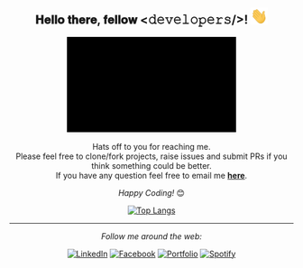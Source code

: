 <div align="center">
<h2> 𝐇𝐞𝐥𝐥𝐨 𝐭𝐡𝐞𝐫𝐞, 𝐟𝐞𝐥𝐥𝐨𝐰 <𝚍𝚎𝚟𝚎𝚕𝚘𝚙𝚎𝚛𝚜/>! <img src="https://github.com/KsLimon/KsLimon/blob/main/Hi.gif" width="30"></h2>
</div>

<div align="center" width="50">

<img src="https://github.com/KsLimon/KsLimon/blob/main/my.gif" alt="Welcome!" width="300"/>

</div>

<div align="center">

Hats off to you for reaching me. <br>
Please feel free to clone/fork projects, raise issues and submit PRs if you think something could be better. <br>
If you have any question feel free to email me <a href="mailto:absphreak@outlook.com"><b>here</b></a>.

<i>Happy Coding!</i> 😊

</div>

<div align="center">

<!-- <img align="center" src="https://github-readme-stats.vercel.app/api?username=KsLimon&include_all_commits=true&count_private=true&show_icons=true&line_height=20&title_color=7A7ADB&icon_color=2234AE&text_color=D3D3D3&bg_color=0,000000,130F40" alt="KsLimon's Github Stats"> -->

[![Top Langs](https://github-readme-stats.vercel.app/api/top-langs/?username=KsLimon&layout=compact&bg_color=0,000000,130F40&theme=dracula)](https://github.com/anuraghazra/github-readme-stats)

---

<i>Follow me around the web:</i><br>

<a href="https://www.linkedin.com/in/md-kamrus-samad-4363aa15b/" target="_blank"><img src="https://img.shields.io/badge/LinkedIn-%230077B5.svg?&style=flat-square&logo=linkedin&logoColor=white" alt="LinkedIn"></a>
<a href="https://www.facebook.com/ks.limon.9" target="_blank"><img src="https://img.shields.io/badge/facebook-%23E4405F.svg?&style=flat-square&logo=facebook&logoColor=white" alt="Facebook"></a>
<a href="http://kslimon.github.io/" target="_blank"><img src="https://img.shields.io/badge/Portfolio-%241DA1F2.svg?&style=flat-square&logo=man&logoColor=white" alt="Portfolio"></a>
<a href="https://open.spotify.com/user/31rusniayusztmw7j7xfos7drf7u" target="_blank"><img src="https://img.shields.io/badge/Spotify-%231ED760.svg?&style=flat-square&logo=spotify&logoColor=white" alt="Spotify"></a>


</div>
